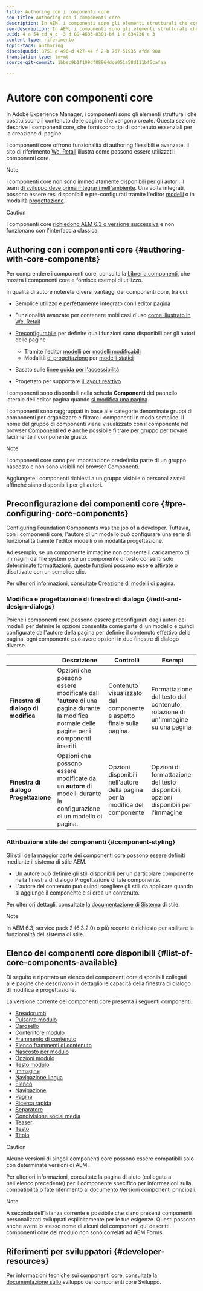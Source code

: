```yaml
---
title: Authoring con i componenti core
seo-title: Authoring con i componenti core
description: In AEM, i componenti sono gli elementi strutturali che costituiscono il contenuto delle pagine create - Componenti core offrono funzionalità di authoring flessibili e ricche di funzionalità.
seo-description: In AEM, i componenti sono gli elementi strutturali che costituiscono il contenuto delle pagine create - Componenti core offrono funzionalità di authoring flessibili e ricche di funzionalità.
uuid: 4 a 54 cd 4 c -3 d 89-4683-8301-bf 1 e 634736 e 3
content-type: riferimento
topic-tags: authoring
discoiquuid: 8751 e 490-d 427-44 f 2-b 767-51935 afda 988
translation-type: tm+mt
source-git-commit: 1bbec9b1f109df88964dce051a58d111bf6cafaa

---
```



# Autore con componenti core

In Adobe Experience Manager, i componenti sono gli elementi strutturali che costituiscono il contenuto delle pagine che vengono create. Questa sezione descrive i componenti core, che forniscono tipi di contenuto essenziali per la creazione di pagine.

I componenti core offrono funzionalità di authoring flessibili e avanzate. Il sito di riferimento [We. Retail](https://helpx.adobe.com/experience-manager/6-5/sites/developing/using/we-retail.html) illustra come possono essere utilizzati i componenti core.

>[!NOTE]
>
>I componenti core non sono immediatamente disponibili per gli autori, il team [di sviluppo deve prima integrarli nell&#39;ambiente](using.md). Una volta integrati, possono essere resi disponibili e pre-configurati tramite l&#39;editor [modelli](https://helpx.adobe.com/experience-manager/6-5/sites/authoring/using/templates.html) o in modalità [progettazione](https://helpx.adobe.com/experience-manager/6-5/sites/authoring/using/default-components-designmode.html).

>[!CAUTION]
>
>I componenti core [richiedono AEM 6.3 o versione successiva](versions.md) e non funzionano con l&#39;interfaccia classica.

## Authoring con i componenti core {#authoring-with-core-components}

Per comprendere i componenti core, consulta la [Libreria componenti](http://opensource.adobe.com/aem-core-wcm-components/library.html), che mostra i componenti core e fornisce esempi di utilizzo.

In qualità di autore noterete diversi vantaggi dei componenti core, tra cui:

* Semplice utilizzo e perfettamente integrato con l&#39;editor [pagina](https://helpx.adobe.com/experience-manager/6-5/sites/authoring/using/editing-content.html)
* Funzionalità avanzate per contenere molti casi d&#39;uso [come illustrato in We. Retail](https://helpx.adobe.com/experience-manager/6-5/sites/developing/using/we-retail.html)
* [Preconfigurabile](#pre-configuring-core-components) per definire quali funzioni sono disponibili per gli autori delle pagine
   * Tramite l&#39;editor [modelli](https://helpx.adobe.com/experience-manager/6-5/sites/authoring/using/templates.html) per [modelli modificabili](https://helpx.adobe.com/experience-manager/6-5/sites/developing/using/page-templates-editable.html)
   * Modalità [di progettazione](https://helpx.adobe.com/experience-manager/6-5/sites/authoring/using/default-components-designmode.html) per [modelli statici](https://helpx.adobe.com/experience-manager/6-5/sites/developing/using/page-templates-static.html)

* Basato sulle [linee guida per l&#39;accessibilità](https://helpx.adobe.com/experience-manager/6-5/managing/using/web-accessibility.html)

* Progettato per supportare [il layout reattivo](https://helpx.adobe.com/experience-manager/6-5/sites/authoring/using/responsive-layout.html)

I componenti sono disponibili nella scheda **Componenti** del pannello laterale dell&#39;editor pagina quando [si modifica una pagina](https://helpx.adobe.com/experience-manager/6-5/sites/authoring/using/editing-content.html).

I componenti sono raggruppati in base alle categorie denominate gruppi di componenti per organizzare e filtrare i componenti in modo semplice. Il nome del gruppo di componenti viene visualizzato con il componente nel browser [Componenti](https://helpx.adobe.com/experience-manager/6-5/sites/authoring/using/editing-content.html) ed è anche possibile filtrare per gruppo per trovare facilmente il componente giusto.

>[!NOTE]
>
>I componenti core sono per impostazione predefinita parte di un gruppo nascosto e non sono visibili nel browser Componenti.
>
>Aggiungete i componenti richiesti a un gruppo visibile o personalizzateli affinché siano disponibili per gli autori.

## Preconfigurazione dei componenti core {#pre-configuring-core-components}

Configuring Foundation Components was the job of a developer. Tuttavia, con i componenti core, l&#39;autore di un modello può configurare una serie di funzionalità tramite l&#39;editor modelli o in modalità progettazione.

Ad esempio, se un componente immagine non consente il caricamento di immagini dal file system o se un componente di testo consenti solo determinate formattazioni, queste funzioni possono essere attivate o disattivate con un semplice clic.

Per ulteriori informazioni, consultate [Creazione di modelli](https://helpx.adobe.com/experience-manager/6-5/sites/authoring/using/templates.html) di pagina.

### Modifica e progettazione di finestre di dialogo {#edit-and-design-dialogs}

Poiché i componenti core possono essere preconfigurati dagli autori dei modelli per definire le opzioni consentite come parte di un modello e quindi configurate dall&#39;autore della pagina per definire il contenuto effettivo della pagina, ogni componente può avere opzioni in due finestre di dialogo diverse.

|  | Descrizione | Controlli | Esempi |
|--- |--- |--- |--- |
| **Finestra di dialogo di modifica** | Opzioni che possono essere modificate dall **&#39;autore** di una pagina durante la modifica normale delle pagine per i componenti inseriti | Contenuto visualizzato dal componente e aspetto finale sulla pagina. | Formattazione del testo del contenuto, rotazione di un&#39;immagine su una pagina |
| **Finestra di dialogo Progettazione** | Opzioni che possono essere modificate da un **autore** di modelli durante la configurazione di un modello di pagina. | Opzioni disponibili nell&#39;autore della pagina per la modifica del componente | Opzioni di formattazione del testo disponibili, opzioni disponibili per l&#39;immagine |

### Attribuzione stile dei componenti {#component-styling}

Gli stili della maggior parte dei componenti core possono essere definiti mediante il sistema di stile AEM.

* Un autore può definire gli stili disponibili per un particolare componente nella finestra di dialogo Progettazione di tale componente.
* L&#39;autore del contenuto può quindi scegliere gli stili da applicare quando si aggiunge il componente e si crea un contenuto.

Per ulteriori dettagli, consultate [la documentazione di Sistema](https://helpx.adobe.com/experience-manager/6-5/sites/authoring/using/style-system.html) di stile.

>[!NOTE]
>
>In AEM 6.3, service pack 2 (6.3.2.0) o più recente è richiesto per abilitare la funzionalità del sistema di stile.

## Elenco dei componenti core disponibili {#list-of-core-components-available}

Di seguito è riportato un elenco dei componenti core disponibili collegati alle pagine che descrivono in dettaglio le capacità della finestra di dialogo di modifica e progettazione.

La versione corrente dei componenti core presenta i seguenti componenti.

* [Breadcrumb](breadcrumb.md)
* [Pulsante modulo](form-button.md)
* [Carosello](carousel.md)
* [Contenitore modulo](form-container.md)
* [Frammento di contenuto](content-fragment-component.md)
* [Elenco frammenti di contenuto](content-fragment-list.md)
* [Nascosto per modulo](form-hidden.md)
* [Opzioni modulo](form-options.md)
* [Testo modulo](form-text.md)
* [Immagine](image.md)
* [Navigazione lingua](language-navigation.md)
* [Elenco](list.md)
* [Navigazione](navigation.md)
* [Pagina](page.md)
* [Ricerca rapida](quick-search.md)
* [Separatore](separator.md)
* [Condivisione social media](sharing.md)
* [Teaser](teaser.md)
* [Testo](text.md)
* [Titolo](title.md)

>[!CAUTION]
>
>Alcune versioni di singoli componenti core possono essere compatibili solo con determinate versioni di AEM.
>
>Per ulteriori informazioni, consultate la pagina di aiuto (collegata a nell&#39;elenco precedente) per il componente specifico per informazioni sulla compatibilità o fate riferimento al [documento Versioni](versions.md) componenti principali.

>[!NOTE]
>
>A seconda dell’istanza corrente è possibile che siano presenti componenti personalizzati sviluppati esplicitamente per le tue esigenze. Questi possono anche avere lo stesso nome di alcuni dei componenti qui descritti.
>I componenti core del modulo non sono correlati ad AEM Forms.

## Riferimenti per sviluppatori {#developer-resources}

Per informazioni tecniche sui componenti core, consultate [la documentazione sullo](developing.md) sviluppo dei componenti core Sviluppo.
